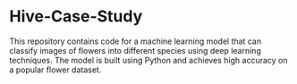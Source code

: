 # Hive-Case-Study
This repository contains code for a machine learning model that can classify images of flowers into different species using deep learning techniques. The model is built using Python and achieves high accuracy on a popular flower dataset.
